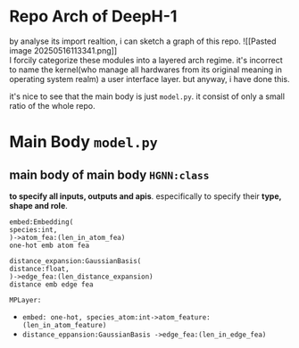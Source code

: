 
# Repo Arch of DeepH-1
by analyse its import realtion, i can sketch a graph of this repo. 
![[Pasted image 20250516113341.png]]  
I forcily categorize these modules into a layered arch regime. 
it's incorrect to name the kernel(who manage all hardwares from its original meaning in operating system realm) a user interface layer. but anyway, i have done this. 

it's nice to see that the main body is just `model.py`. it consist of only a small ratio of the whole repo. 


# Main Body `model.py` 

## main body of main body `HGNN:class`
**to specify all inputs, outputs and apis**. 
especifically to specify their **type, shape and role**. 

```
embed:Embedding(
species:int,
)->atom_fea:(len_in_atom_fea)
one-hot emb atom fea
```

```
distance_expansion:GaussianBasis(
distance:float,
)->edge_fea:(len_distance_expansion)
distance emb edge fea
```

```
MPLayer:
```
- ```embed: one-hot, species_atom:int->atom_feature:(len_in_atom_feature)```
- `distance_eppansion:GaussianBasis ->edge_fea:(len_in_edge_fea)`








